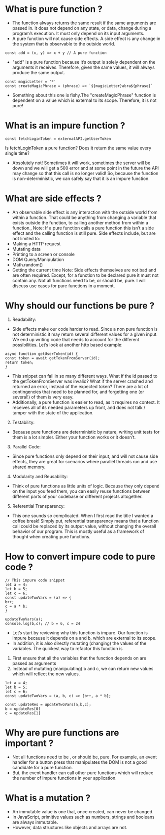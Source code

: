 # What is pure function ?
- The function always returns the same result if the same arguments are passed in.
  It does not depend on any state, or data, change during a program’s execution.
  It must only depend on its input arguments.
- A pure function will not cause side effects. A side effect is any change in the system that is observable to the outside world.
```
const add = (x, y) => x + y // A pure function
```
- "add" is a pure function because it’s output is solely dependent on the arguments it receives. Therefore, given the same values,
  it will always produce the same output.
```
const magicLetter = '*'
const createMagicPhrase = (phrase) => `${magicLetter}abra${phrase}`
```
- Something about this one is fishy.The "createMagicPhrase" function is dependent on a value which is external to its scope. Therefore, it is not pure!
# What is an impure function ?
```
const fetchLoginToken = externalAPI.getUserToken
```
Is fetchLoginToken a pure function? Does it return the same value every single time?
- Absolutely not! Sometimes it will work, sometimes the server will be down and we will get a 500 error
  and at some point in the future the API may change so that this call is no longer valid!
  So, because the function is non-deterministic, we can safely say that it is an impure function.
# What are side effects ?
- An observable side effect is any interaction with the outside world from within a function.
  That could be anything from changing a variable that exists outside the function, to calling another method from within a function.,
Note: If a pure function calls a pure function this isn’t a side effect and the calling function is still pure.
Side effects include, but are not limited to:
- Making a HTTP request
- Mutating data
- Printing to a screen or console
- DOM Query/Manipulation
- Math.random()
- Getting the current time
Note: Side effects themselves are not bad and are often required. Except, for a function to be declared pure it must not contain any.
      Not all functions need to be, or should be, pure. I will discuss use cases for pure functions in a moment.
# Why should our functions be pure ?
1. Readability:
- Side effects make our code harder to read. Since a non pure function is not deterministic it may return several different values for a given input.
  We end up writing code that needs to account for the different possibilities. Let’s look at another http based example:
```
async function getUserToken(id) {
const token = await getTokenFromServer(id);
return token;
}
```
- This snippet can fail in so many different ways. What if the id passed to the getTokenFromServer was invalid?
  What if the server crashed and returned an error, instead of the expected token?
  There are a lot of contingencies that need to be planned for, and forgetting one (or several!) of them is very easy.
- Additionally, a pure function is easier to read, as it requires no context. It receives all of its needed parameters up front,
  and does not talk / tamper with the state of the application.
2. Testability:
- Because pure functions are deterministic by nature, writing unit tests for them is a lot simpler. Either your function works or it doesn’t.
3. Parallel Code:
- Since pure functions only depend on their input, and will not cause side effects, they are great for scenarios where parallel threads
  run and use shared memory.
4. Modularity and Reusability:
- Think of pure functions as little units of logic. Because they only depend on the input you feed them,
  you can easily reuse functions between different parts of your codebase or different projects altogether.
5. Referential Transparency:
- This one sounds so complicated. When I first read the title I wanted a coffee break! Simply put,
  referential transparency means that a function call could be replaced by its output value, without changing the overall behavior of our program.
  This is mostly useful as a framework of thought when creating pure functions.
# How to convert impure code to pure code ?
```
// This impure code snippet
let a = 4;
let b = 5;
let c = 6;
const updateTwoVars = (a) => {
b++;
c = a * b;
}

updateTwoVars(a);
console.log(b,c); // b = 6, c = 24
```
- Let’s start by reviewing why this function is impure. Our function is impure because it depends on a and b, which are external to its scope.
- In addition, it is also directly mutating (changing) the values of the variables. The quickest way to refactor this function is
1. First ensure that all the variables that the function depends on are passed as arguments
2. Instead of mutating (manipulating) b and c, we can return new values which will reflect the new values.
```
let a = 4;
let b = 5;
let c = 6;
const updateTwoVars = (a, b, c) => [b++, a * b];

const updateRes = updateTwoVars(a,b,c);
b = updateRes[0]
c = updateRes[1]

```
# Why are pure functions are important ?
- Not all functions need to be , or should be, pure. For example, an event handler for a button press that manipulates the DOM
  is not a good candidate for a pure function.
- But, the event handler can call other pure functions which will reduce the number of impure functions in your application.
# What is a mutation ?
- An immutable value is one that, once created, can never be changed.
- In JavaScript, primitive values such as numbers, strings and booleans are always immutable.
- However, data structures like objects and arrays are not.
